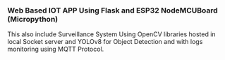 ### Web Based IOT APP Using Flask and ESP32 NodeMCUBoard (Micropython)
This also include Surveillance System Using OpenCV libraries hosted in local Socket server and YOLOv8 for Object Detection and with logs monitoring using MQTT Protocol.
